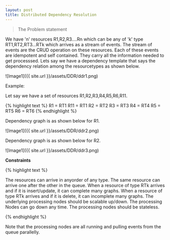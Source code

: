 ```yaml
---
layout: post
title: Distributed Dependency Resolution
---
```


>The Problem statement

We have 'n' resources R1,R2,R3....Rn which can be any of 'k' type RT1,RT2,RT3...RTk which arrives as a stream of events. The stream of events are the CRUD operation on these resources. Each of these events are idempotent and self contained. They carry all the information needed to get processsed. Lets say we have a dependency template that says the dependency relation among the resourcetypes as shown below.

![Image1]({{ site.url }}/assets/DDR/ddr1.png)

Example:

Let say we have a set of resources R1,R2,R3,R4,R5,R6,R11. 

{% highlight text %}
R1 = RT1
R11 = RT1 
R2 = RT2 
R3 = RT3 
R4 = RT4 
R5 = RT5 
R6 = RT6
{% endhighlight %}

Dependency graph is as shown below for R1.

![Image1]({{ site.url }}/assets/DDR/ddr2.png)

Dependency graph is as shown below for R2.

![Image1]({{ site.url }}/assets/DDR/ddr3.png)

<b>Constraints</b>

{% highlight text %}

The resources can arrive in anyorder of any type.
The same resource can arrive one after the other in the queue.
When a resource of type RTk arrives and if it is insert/update, it can complete many graphs.
When a resource of type RTk arrives and if it is delete, it can incomplete many graphs.
The underlying processing nodes should be scalable up/down.
The processing Nodes can go down any time.
The processing nodes should be stateless.

{% endhighlight %}

Note that the processing nodes are all running and pulling events from the queue parallelly.






